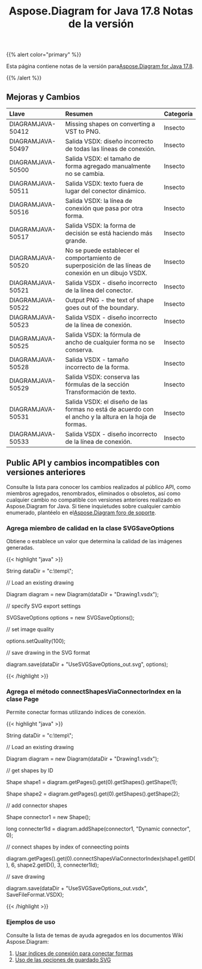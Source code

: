 ﻿---
title: Aspose.Diagram for Java 17.8 Notas de la versión
type: docs
weight: 50
url: /es/java/aspose-diagram-for-java-17-8-release-notes/
---
{{% alert color="primary" %}} 

 Esta página contiene notas de la versión para[Aspose.Diagram for Java 17.8](https://docs.aspose.com/diagram/java/aspose-diagram-for-java-17-8-release-notes/).

{{% /alert %}} 
## **Mejoras y Cambios**

|**Llave**|**Resumen**|**Categoría**|
|:- |:- |:- |
|DIAGRAMJAVA-50412|Missing shapes on converting a VST to PNG.|Insecto|
|DIAGRAMJAVA-50497|Salida VSDX: diseño incorrecto de todas las líneas de conexión.|Insecto|
|DIAGRAMJAVA-50500|Salida VSDX: el tamaño de forma agregado manualmente no se cambia.|Insecto|
|DIAGRAMJAVA-50511|Salida VSDX: texto fuera de lugar del conector dinámico.|Insecto|
|DIAGRAMJAVA-50516|Salida VSDX: la línea de conexión que pasa por otra forma.|Insecto|
|DIAGRAMJAVA-50517|Salida VSDX: la forma de decisión se está haciendo más grande.|Insecto|
|DIAGRAMJAVA-50520|No se puede establecer el comportamiento de superposición de las líneas de conexión en un dibujo VSDX.|Insecto|
|DIAGRAMJAVA-50521|Salida VSDX - diseño incorrecto de la línea del conector.|Insecto|
|DIAGRAMJAVA-50522|Output PNG - the text of shape goes out of the boundary.|Insecto|
|DIAGRAMJAVA-50523|Salida VSDX - diseño incorrecto de la línea de conexión.|Insecto|
|DIAGRAMJAVA-50525|Salida VSDX: la fórmula de ancho de cualquier forma no se conserva.|Insecto|
|DIAGRAMJAVA-50528|Salida VSDX - tamaño incorrecto de la forma.|Insecto|
|DIAGRAMJAVA-50529|Salida VSDX: conserva las fórmulas de la sección Transformación de texto.|Insecto|
|DIAGRAMJAVA-50531|Salida VSDX: el diseño de las formas no está de acuerdo con el ancho y la altura en la hoja de formas.|Insecto|
|DIAGRAMJAVA-50533|Salida VSDX - diseño incorrecto de la línea de conexión.|Insecto|
## **Public API y cambios incompatibles con versiones anteriores**
Consulte la lista para conocer los cambios realizados al público API, como miembros agregados, renombrados, eliminados o obsoletos, así como cualquier cambio no compatible con versiones anteriores realizado en Aspose.Diagram for Java. Si tiene inquietudes sobre cualquier cambio enumerado, plantéelo en el[Aspose.Diagram foro de soporte](https://forum.aspose.com/c/diagram/17).
### **Agrega miembro de calidad en la clase SVGSaveOptions**
Obtiene o establece un valor que determina la calidad de las imágenes generadas.

{{< highlight "java" >}}

 String dataDir = "c:\\temp\\";

// Load an existing drawing

Diagram diagram = new Diagram(dataDir + "Drawing1.vsdx");

// specify SVG export settings

SVGSaveOptions options = new SVGSaveOptions();

// set image quality

options.setQuality(100);

// save drawing in the SVG format

diagram.save(dataDir + "UseSVGSaveOptions_out.svg", options);

{{< /highlight >}}
### **Agrega el método connectShapesViaConnectorIndex en la clase Page**
Permite conectar formas utilizando índices de conexión.

{{< highlight "java" >}}

 String dataDir = "c:\\temp\\";

// Load an existing drawing

Diagram diagram = new Diagram(dataDir + "Drawing1.vsdx");

// get shapes by ID

Shape shape1 = diagram.getPages().get(0).getShapes().getShape(1);

Shape shape2 = diagram.getPages().get(0).getShapes().getShape(2);

// add connector shapes

Shape connector1 = new Shape();

long connecter1Id = diagram.addShape(connector1, "Dynamic connector", 0);

// connect shapes by index of conneecting points

diagram.getPages().get(0).connectShapesViaConnectorIndex(shape1.getID(), 6, shape2.getID(), 3, connecter1Id);

// save drawing

diagram.save(dataDir + "UseSVGSaveOptions_out.vsdx", SaveFileFormat.VSDX);

{{< /highlight >}}
### **Ejemplos de uso**
Consulte la lista de temas de ayuda agregados en los documentos Wiki Aspose.Diagram:

1. [Usar índices de conexión para conectar formas](https://docs.aspose.com/diagram/java/working-with-visio-shape-data/#use-connection-indexes-to-connect-shapes-programming-sample)
1. [Uso de las opciones de guardado SVG](https://docs.aspose.com/diagram/java/save-visio-document/#use-of-the-svg-save-options)

